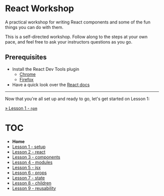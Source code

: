 # React Workshop

A practical workshop for writing React components and some of the fun things you
can do with them.

This is a self-directed workshop. Follow along to the steps at your own pace,
and feel free to ask your instructors questions as you go.

## Prerequisites

* Install the React Dev Tools plugin
  * [Chrome](https://chrome.google.com/webstore/detail/react-developer-tools/fmkadmapgofadopljbjfkapdkoienihi) 
  * [Firefox](https://addons.mozilla.org/en-US/firefox/addon/react-devtools/)
* Have a quick look over the [React docs](https://facebook.github.io/react/)

---

Now that you're all set up and ready to go, let's get started on Lesson 1:

[» Lesson 1 - `npm`](lesson_1.md)

# TOC

* **Home**
* [Lesson 1 - setup](lesson_1.md)
* [Lesson 2 - react](lesson_2.md)
* [Lesson 3 - components](lesson_3.md)
* [Lesson 4 - modules](lesson_4.md)
* [Lesson 5 - jsx](lesson_5.md)
* [Lesson 6 - props](lesson_6.md)
* [Lesson 7 - state](lesson_7.md)
* [Lesson 8 - children](lesson_8.md)
* [Lesson 9 - reusability](lesson_9.md)
